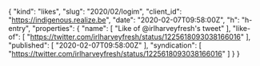 {
  "kind": "likes",
  "slug": "2020/02/logim",
  "client_id": "https://indigenous.realize.be",
  "date": "2020-02-07T09:58:00Z",
  "h": "h-entry",
  "properties": {
    "name": [
      "Like of @irlharveyfresh's tweet"
    ],
    "like-of": [
      "https://twitter.com/irlharveyfresh/status/1225618093038166016"
    ],
    "published": [
      "2020-02-07T09:58:00Z"
    ],
    "syndication": [
      "https://twitter.com/irlharveyfresh/status/1225618093038166016"
    ]
  }
}
